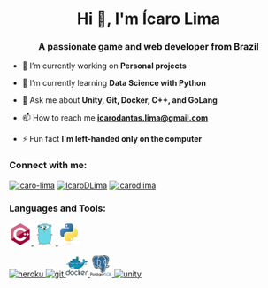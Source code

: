 <h1 align="center">Hi 👋, I'm Ícaro Lima</h1>
<h3 align="center">A passionate game and web developer from Brazil</h3>

- 🔭 I’m currently working on **Personal projects**

- 🌱 I’m currently learning **Data Science with Python**

- 💬 Ask me about **Unity, Git, Docker, C++, and GoLang**

- 📫 How to reach me **icarodantas.lima@gmail.com**

- ⚡ Fun fact **I'm left-handed only on the computer**

<h3 align="left">Connect with me:</h3>
<p align="left">
<a href="https://linkedin.com/in/icaro-lima" target="blank"><img align="center" src="https://cdn.jsdelivr.net/npm/simple-icons@3.0.1/icons/linkedin.svg" alt="icaro-lima" height="30" width="40" /></a>
<a href="https://www.leetcode.com/IcaroDLima" target="blank"><img align="center" src="https://cdn.jsdelivr.net/npm/simple-icons@3.1.0/icons/leetcode.svg" alt="IcaroDLima" height="30" width="40" /></a>
<a href="https://instagram.com/icarodlima" target="blank"><img align="center" src="https://cdn.jsdelivr.net/npm/simple-icons@3.0.1/icons/instagram.svg" alt="icarodlima" height="30" width="40" /></a>
</p>

<h3 align="left">Languages and Tools:</h3>
<p align="left">

<a href="https://www.w3schools.com/cpp/" target="_blank"> <img src="https://raw.githubusercontent.com/devicons/devicon/master/icons/cplusplus/cplusplus-original.svg" alt="cplusplus" width="40" height="40"/> </a>
<a href="https://golang.org" target="_blank"> <img src="https://raw.githubusercontent.com/devicons/devicon/master/icons/go/go-original.svg" alt="go" width="40" height="40"/> </a>
<a href="https://www.python.org" target="_blank"> <img src="https://raw.githubusercontent.com/devicons/devicon/master/icons/python/python-original.svg" alt="python" width="40" height="40"/> </a>
</p>
<a href="https://heroku.com" target="_blank"> <img src="https://www.vectorlogo.zone/logos/heroku/heroku-icon.svg" alt="heroku" width="40" height="40"/> </a>
<a href="https://git-scm.com/" target="_blank"> <img src="https://www.vectorlogo.zone/logos/git-scm/git-scm-icon.svg" alt="git" width="40" height="40"/> </a>
<a href="https://www.docker.com/" target="_blank"> <img src="https://raw.githubusercontent.com/devicons/devicon/master/icons/docker/docker-original-wordmark.svg" alt="docker" width="40" height="40"/> </a>
<a href="https://www.postgresql.org" target="_blank"> <img src="https://raw.githubusercontent.com/devicons/devicon/master/icons/postgresql/postgresql-original-wordmark.svg" alt="postgresql" width="40" height="40"/> </a>
<a href="https://unity.com/" target="_blank"> <img src="https://www.vectorlogo.zone/logos/unity3d/unity3d-icon.svg" alt="unity" width="40" height="40"/> </a>
